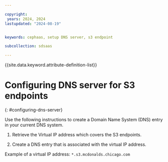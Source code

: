 ```yaml
---

copyright:
 years: 2024, 2024
lastupdated: "2024-08-19"


keywords: cephaas, setup DNS server, s3 endpoint

subcollection: sdsaas

---
```


{{site.data.keyword.attribute-definition-list}}


# Configuring DNS server for S3 endpoints
{: #configuring-dns-server}

Use the following instructions to create a Domain Name System (DNS) entry in your current DNS system.

1. Retrieve the Virtual IP address which covers the S3 endpoints.

2. Create a DNS entry that is associated with the virtual IP address.


Example of a virtual IP address: `*.s3.mcdonalds.chicago.com`

